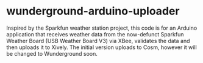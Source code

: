 wunderground-arduino-uploader
=============================


Inspired by the Sparkfun weather station project, this code is for an Arduino application that receives weather data from the now-defunct Sparkfun Weather Board (USB Weather Board V3) via XBee, validates the data and then uploads it to Xively. The initial version uploads to Cosm, however it will be changed to Wunderground soon.

